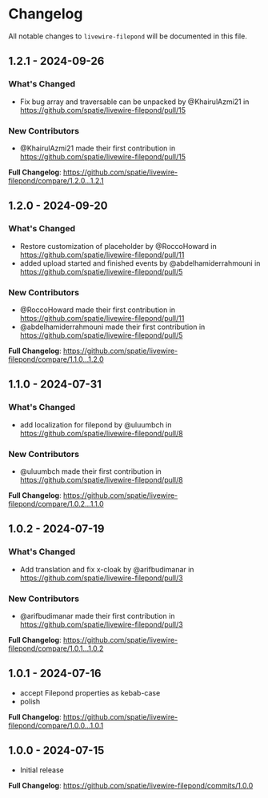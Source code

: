 # Changelog

All notable changes to `livewire-filepond` will be documented in this file.

## 1.2.1 - 2024-09-26

### What's Changed

* Fix bug array and traversable can be unpacked by @KhairulAzmi21 in https://github.com/spatie/livewire-filepond/pull/15

### New Contributors

* @KhairulAzmi21 made their first contribution in https://github.com/spatie/livewire-filepond/pull/15

**Full Changelog**: https://github.com/spatie/livewire-filepond/compare/1.2.0...1.2.1

## 1.2.0 - 2024-09-20

### What's Changed

* Restore customization of placeholder by @RoccoHoward in https://github.com/spatie/livewire-filepond/pull/11
* added upload started and finished events by @abdelhamiderrahmouni in https://github.com/spatie/livewire-filepond/pull/5

### New Contributors

* @RoccoHoward made their first contribution in https://github.com/spatie/livewire-filepond/pull/11
* @abdelhamiderrahmouni made their first contribution in https://github.com/spatie/livewire-filepond/pull/5

**Full Changelog**: https://github.com/spatie/livewire-filepond/compare/1.1.0...1.2.0

## 1.1.0 - 2024-07-31

### What's Changed

* add localization for filepond by @uluumbch in https://github.com/spatie/livewire-filepond/pull/8

### New Contributors

* @uluumbch made their first contribution in https://github.com/spatie/livewire-filepond/pull/8

**Full Changelog**: https://github.com/spatie/livewire-filepond/compare/1.0.2...1.1.0

## 1.0.2 - 2024-07-19

### What's Changed

* Add translation and fix x-cloak by @arifbudimanar in https://github.com/spatie/livewire-filepond/pull/3

### New Contributors

* @arifbudimanar made their first contribution in https://github.com/spatie/livewire-filepond/pull/3

**Full Changelog**: https://github.com/spatie/livewire-filepond/compare/1.0.1...1.0.2

## 1.0.1 - 2024-07-16

- accept Filepond properties as kebab-case
- polish

**Full Changelog**: https://github.com/spatie/livewire-filepond/compare/1.0.0...1.0.1

## 1.0.0 - 2024-07-15

- Initial release

**Full Changelog**: https://github.com/spatie/livewire-filepond/commits/1.0.0
